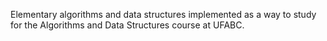 Elementary algorithms and data structures implemented as a way to study for the Algorithms and Data Structures course at UFABC.
